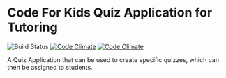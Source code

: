 # Code For Kids Quiz Application for Tutoring
![Build Status](https://semaphoreapp.com/api/v1/projects/f45d2af9-4b8c-444a-9558-a3255e6df09c/196776/shields_badge.png)
[![Code Climate](https://codeclimate.com/repos/539a67dc6956804fd2000842/badges/8c9c04c1eb62dab26123/gpa.png)](https://codeclimate.com/repos/539a67dc6956804fd2000842/feed)
[![Code Climate](https://codeclimate.com/repos/539a67dc6956804fd2000842/badges/8c9c04c1eb62dab26123/coverage.png)](https://codeclimate.com/repos/539a67dc6956804fd2000842/coverage)

A Quiz Application that can be used to create specific quizzes, which can then be assigned to students.

